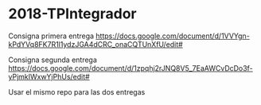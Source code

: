 # 2018-TPIntegrador

Consigna primera entrega
https://docs.google.com/document/d/1VVYgn-kPdYVq8FK7R1l1ydzJGA4dCRC_onaCQTUnXfU/edit#

Consigna segunda entrega
https://docs.google.com/document/d/1zpqhj2rJNQ8V5_7EaAWCvDcDo3f-yPjmkIWxwYjPhUs/edit#

Usar el mismo repo para las dos entregas
